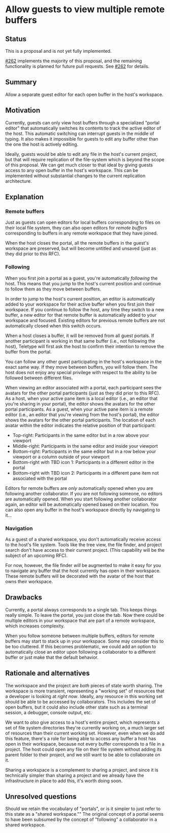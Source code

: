 # Allow guests to view multiple remote buffers

## Status

This is a proposal and is not yet fully implemented.

[#262](https://github.com/atom/teletype/pull/262) implements the majority of this proposal, and the remaining functionality is planned for future pull requests. See [#262](https://github.com/atom/teletype/pull/262) for details.

## Summary

Allow a separate guest editor for each open buffer in the host's workspace.

## Motivation

Currently, guests can only view host buffers through a specialized "portal editor" that automatically switches its contents to track the active editor of the host. This automatic switching can interrupt guests in the middle of typing. It also makes it impossible for guests to edit any buffer other than the one the host is actively editing.

Ideally, guests would be able to edit any file in the host's current project, but that will require replication of the file-system which is beyond the scope of this proposal. We can get much closer to that ideal by giving guests access to any open buffer in the host's workspace. This can be implemented without substantial changes to the current replication architecture.

## Explanation

### Remote buffers

Just as guests can open editors for local buffers corresponding to files on their local file system, they can also open editors for *remote buffers* corresponding to buffers in any remote workspace that they have joined.

When the host closes the portal, all the remote buffers in the guest's workspace are preserved, but will become untitled and unsaved (just as they did prior to this RFC).

### Following

When you first join a portal as a guest, you're automatically *following* the host. This means that you jump to the host's current position and continue to follow them as they move between buffers.

In order to jump to the host's current position, an editor is automatically added to your workspace for their active buffer when you first join their workspace. If you continue to follow the host, any time they switch to a new buffer, a new editor for that remote buffer is automatically added to your workspace and focused. Existing editors for previous remote buffers are not automatically closed when this switch occurs.

When a host closes a buffer, it will be removed from all guest portals. If another participant is working in that same buffer (i.e., not following the host), Teletype will first ask the host to confirm their intention to remove the buffer from the portal.

You can follow any other guest participating in the host's workspace in the exact same way. If they move between buffers, you will follow them. The host does not enjoy any special privilege with respect to the ability to be followed between different files.

When viewing an editor associated with a portal, each participant sees the avatars for the other portal participants (just as they did prior to this RFC). As a host, when your active pane item is a local editor (i.e., an editor that you're sharing in your portal), the editor shows the avatars for the other portal participants. As a guest, when your active pane item is a remote editor (i.e., an editor that you're viewing from the host's portal), the editor shows the avatars for the other portal participants. The location of each avatar within the editor indicates the relative position of that participant:
- Top-right: Participants in the same editor but in a row above your viewport
- Middle-right: Participants in the same editor and inside your viewport
- Bottom-right: Participants in the same editor but in a row below your viewport or a column outside of your viewport
- Bottom-right with TBD icon 1: Participants in a different editor in the portal
- Bottom-right with TBD icon 2: Participants in a different pane item not associated with the portal

Editors for remote buffers are *only* automatically opened when you are following another collaborator. If you are not following someone, no editors are automatically opened. When you start following another collaborator again, an editor will be automatically opened based on their location. You can also open any buffer in the host's workspace directly by navigating to it...

### Navigation

As a guest of a shared workspace, you don't automatically receive access to the host's file system. Tools like the tree view, the file finder, and project search don't have access to their current project. (This capability will be the subject of an upcoming RFC).

For now, however, the file finder *will* be augmented to make it easy for you to navigate any buffer that the host currently has open in their workspace. These remote buffers will be decorated with the avatar of the host that owns their workspace.

## Drawbacks

Currently, a portal always corresponds to a single tab. This keeps things really simple. To leave the portal, you just close the tab. Now there could be multiple editors in your workspace that are part of a remote workspace, which increases complexity.

When you follow someone between multiple buffers, editors for remote buffers may start to stack up in your workspace. Some may consider this to be too cluttered. If this becomes problematic, we could add an option to automatically close an editor upon following a collaborator to a different buffer or just make that the default behavior.

## Rationale and alternatives

The workspace and the project are *both* pieces of state worth sharing. The workspace is more transient, representing a "working set" of resources that a developer is looking at *right now*. Ideally, any resource in this working set should be able to be accessed by collaborators. This includes the set of open buffers, but it could also include other state such as a terminal session, a debugger, console output, etc.

We want to *also* give access to a host's entire project, which represents a set of file system directories they're currently working on, a much larger set of resources than their current working set. However, even when we do add this feature, there's a role for being able to access any buffer a host has open in their workspace, because not every buffer corresponds to a file in a project. The host could open any file on their file system without adding its parent folder to their project, and we still want to be able to collaborate on it.

Sharing a workspace is a complement to sharing a project, and since it is technically simpler than sharing a project and we already have the infrastructure in place to add this, it's worth doing soon.

## Unresolved questions

Should we retain the vocabulary of "portals", or is it simpler to just refer to this state as a "shared workspace."" The original concept of a portal seems to have been subsumed by the concept of "following" a collaborator in a shared workspace.
